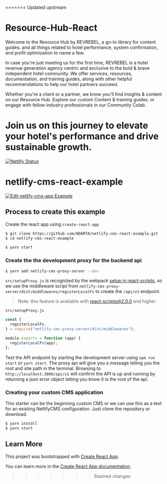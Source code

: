 <<<<<<< Updated upstream
# Resource-Hub-React

Welcome to the Resource Hub by REVREBEL, a go-to library for content guides. and all things related to hotel performance, system confirmation, and profit optimization to name a few. 

In case you're just meeting us for the first time, REVREBEL is a hotel revenue generation agency centric and exclusive to the bold & brave independent hotel community. We offer services, resources, documentation, and training guides, along with other helpful recommendations to help our hotel partners succeed. 

Whether you're a client or a partner, we know you'll find insights & content on our Resource Hub. Explore  our custom Content & training guides. or engage with fellow industry professionals in our Community Colab.

Join us on this journey to elevate your hotel's performance and drive sustainable growth.
=======
[![Netlify Status](https://api.netlify.com/api/v1/badges/8f305679-24cf-4136-a478-413411e78778/deploy-status)](https://app.netlify.com/sites/netlify-cms-react-example/deploys)

# netlify-cms-react-example

[![Edit netlify-cms-app Example](https://codesandbox.io/static/img/play-codesandbox.svg)](https://codesandbox.io/s/k95z2k616r?fontsize=14)

## Process to create this example

Create the react app using `create-react-app`

```bash
$ git clone https://github.com/ADARTA/netlify-cms-react-example.git
$ cd netlify-cms-react-example
```

```bash
$ yarn start
```

### Create the the development proxy for the backend api

```bash
$ yarn add netlify-cms-proxy-server --dev
```

`src/setupProxy.js` is recognized by the webpack [setup in react-scripts][2], so we use the middleware script from `netlify-cms-proxy-server/dist/middlewares/registerLocalFs` to create the `/api/v1` endpoint.

> Note: this feature is available with react-scripts@2.0.0 and higher.

`src/setupProxy.js`

```js
const {
  registerLocalFs,
} = require("netlify-cms-proxy-server/dist/middlewares");

module.exports = function (app) {
  registerLocalFs(app);
};
```

Test the API endpoint by starting the development server using `npm run start` or `yarn start`. The proxy api will give you a message telling you the root and site path in the terminal. Browsing to `http://localhost:3000/api/v1` will confirm the API is up and running by returning a json error object letting you know it is the root of the api.

### Creating your custom CMS application

This starter can be the beginning custom CMS or we can use this as a test for an existing NetlifyCMS configuration. Just clone the repository or download.

```bash
$ yarn install
$ yarn start
```

## Learn More

This project was bootstrapped with [Create React App](https://github.com/facebook/create-react-app).

You can learn more in the [Create React App documentation](https://facebook.github.io/create-react-app/docs/getting-started).

[2]: https://facebook.github.io/create-react-app/docs/proxying-api-requests-in-development#configuring-the-proxy-manually
>>>>>>> Stashed changes
